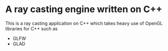 # A ray casting engine written on C++

This is a ray casting application on C++ which takes heavy use of OpenGL libraries for C++ such as
- GLFW
- GLAD
